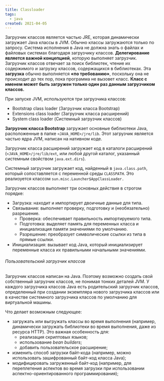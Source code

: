 ```yaml
---
title: Classloader
tags:
  - java 
created: 2021-04-05
---
```


Загрузчик классов является частью JRE, которая динамически загружает Java классы в JVM. 
Обычно классы загружаются только по запросу. 
Система исполнения в Java не должна знать о файлах и файловых системах благодаря загрузчику классов. 
**Делегирование является важной концепцией**, которую выполняет загрузчик. 
Загрузчик классов отвечает за поиск библиотек, чтение их содержимого и загрузку классов, содержащихся в библиотеках. 
Эта **загрузка** обычно выполняется **«по требованию»**, поскольку она не происходит до тех пор, пока программа не вызовет класс. 
**Класс с именем может быть загружен только один раз данным загрузчиком классов.**

При запуске JVM, используются три загрузчика классов:

* Bootstrap class loader (Загрузчик класса Bootstrap)
* Extensions class loader (Загрузчик класса расширений)
* System class loader (Системный загрузчик классов)

**Загрузчик класса Bootstrap** загружает основные библиотеки Java, расположенные в папке `<JAVA_HOME>/jre/lib`. Этот загрузчик является частью ядра JVM, написан на нативном коде.

Загрузчик класса расширений загружает код в каталоги расширений (`<JAVA_HOME>/jre/lib/ext`, или любой другой каталог, указанный системным свойством `java.ext.dirs`).

Системный загрузчик загружает код, найденный в `java.class.path`, который сопоставляется с переменной среды `CLASSPATH`. Это реализуется классом `sun.misc.Launcher$AppClassLoader.`

Загрузчик классов выполняет три основных действия в строгом порядке:

 * Загрузка: находит и импортирует двоичные данные для типа.
 * Связывание: выполняет проверку, подготовку и (необязательно) разрешение. 
   * Проверка: обеспечивает правильность импортируемого типа.
   * Подготовка: выделяет память для переменных класса и инициализация памяти значениями по умолчанию.
   * Разрешение: преобразует символические ссылки из типа в прямые ссылки.
 * Инициализация: вызывает код Java, который инициализирует переменные класса их правильными начальными значениями.

###### Пользовательский загрузчик классов

Загрузчик классов написан на Java. Поэтому возможно создать свой собственный загрузчик классов, не понимая тонких деталей JVM. У каждого загрузчика классов Java есть родительский загрузчик классов, определенный при создании экземпляра нового загрузчика классов или в качестве системного загрузчика классов по умолчанию для виртуальной машины.

Что делает возможным следующее:

* загружать или выгружать классы во время выполнения (например, динамически загружать библиотеки во время выполнения, даже из ресурса HTTP). Это важная особенность для:
  * реализация скриптовых языков;
  * использование _bean builders_;
  * добавить пользовательское расширение; 
* изменить способ загрузки байт-кода (например, можно использовать зашифрованный байт-код класса Java);
* модифицировать загруженный байт-код (например, для переплетения аспектов во время загрузки при использовании аспектно-ориентированного программирования);
